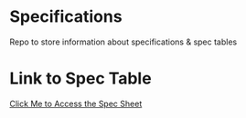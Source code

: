 # Specifications
Repo to store information about specifications &amp; spec tables

# Link to Spec Table
[Click Me to Access the Spec Sheet](https://docs.google.com/spreadsheets/d/1sTzcqzfLFKs35JaIujVdDItluDSCWV5-G77VVDTT7_0/edit?usp=sharing)
